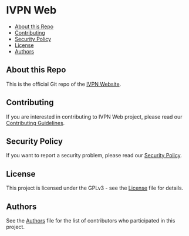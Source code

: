 # IVPN Web

* [About this Repo](#about-repo)
* [Contributing](#contributing)
* [Security Policy](#security)
* [License](#license)
* [Authors](#Authors)

<a name="about-repo"></a>
## About this Repo

This is the official Git repo of the [IVPN Website](https://www.ivpn.net).

<a name="contributing"></a>
## Contributing

If you are interested in contributing to IVPN Web project, please read our [Contributing Guidelines](/.github/CONTRIBUTING.md).

<a name="security"></a>
## Security Policy

If you want to report a security problem, please read our [Security Policy](/.github/SECURITY.md).

<a name="license"></a>
## License

This project is licensed under the GPLv3 - see the [License](/LICENSE.md) file for details.

<a name="authors"></a>
## Authors

See the [Authors](/AUTHORS) file for the list of contributors who participated in this project.
